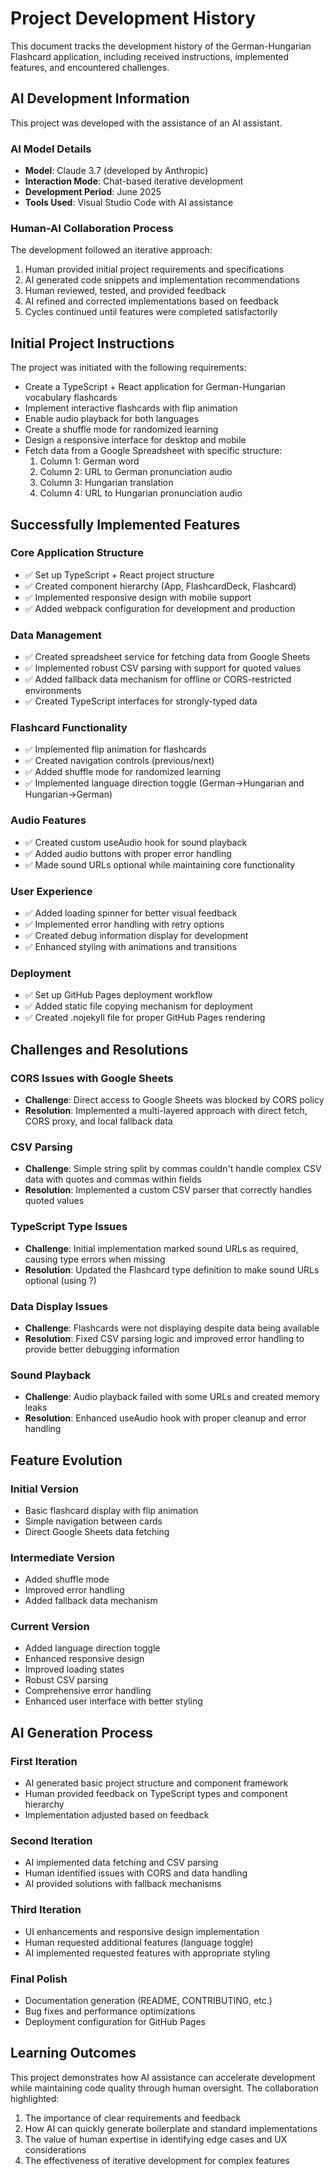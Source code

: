 # Project Development History

This document tracks the development history of the German-Hungarian Flashcard application, including received instructions, implemented features, and encountered challenges.

## AI Development Information

This project was developed with the assistance of an AI assistant.

### AI Model Details
- **Model**: Claude 3.7 (developed by Anthropic)
- **Interaction Mode**: Chat-based iterative development
- **Development Period**: June 2025
- **Tools Used**: Visual Studio Code with AI assistance

### Human-AI Collaboration Process
The development followed an iterative approach:
1. Human provided initial project requirements and specifications
2. AI generated code snippets and implementation recommendations
3. Human reviewed, tested, and provided feedback
4. AI refined and corrected implementations based on feedback
5. Cycles continued until features were completed satisfactorily

## Initial Project Instructions

The project was initiated with the following requirements:

- Create a TypeScript + React application for German-Hungarian vocabulary flashcards
- Implement interactive flashcards with flip animation
- Enable audio playback for both languages
- Create a shuffle mode for randomized learning
- Design a responsive interface for desktop and mobile
- Fetch data from a Google Spreadsheet with specific structure:
  1. Column 1: German word
  2. Column 2: URL to German pronunciation audio
  3. Column 3: Hungarian translation
  4. Column 4: URL to Hungarian pronunciation audio

## Successfully Implemented Features

### Core Application Structure
- ✅ Set up TypeScript + React project structure
- ✅ Created component hierarchy (App, FlashcardDeck, Flashcard)
- ✅ Implemented responsive design with mobile support
- ✅ Added webpack configuration for development and production

### Data Management
- ✅ Created spreadsheet service for fetching data from Google Sheets
- ✅ Implemented robust CSV parsing with support for quoted values
- ✅ Added fallback data mechanism for offline or CORS-restricted environments
- ✅ Created TypeScript interfaces for strongly-typed data

### Flashcard Functionality
- ✅ Implemented flip animation for flashcards
- ✅ Created navigation controls (previous/next)
- ✅ Added shuffle mode for randomized learning
- ✅ Implemented language direction toggle (German→Hungarian and Hungarian→German)

### Audio Features
- ✅ Created custom useAudio hook for sound playback
- ✅ Added audio buttons with proper error handling
- ✅ Made sound URLs optional while maintaining core functionality

### User Experience
- ✅ Added loading spinner for better visual feedback
- ✅ Implemented error handling with retry options
- ✅ Created debug information display for development
- ✅ Enhanced styling with animations and transitions

### Deployment
- ✅ Set up GitHub Pages deployment workflow
- ✅ Added static file copying mechanism for deployment
- ✅ Created .nojekyll file for proper GitHub Pages rendering

## Challenges and Resolutions

### CORS Issues with Google Sheets
- **Challenge**: Direct access to Google Sheets was blocked by CORS policy
- **Resolution**: Implemented a multi-layered approach with direct fetch, CORS proxy, and local fallback data

### CSV Parsing
- **Challenge**: Simple string split by commas couldn't handle complex CSV data with quotes and commas within fields
- **Resolution**: Implemented a custom CSV parser that correctly handles quoted values

### TypeScript Type Issues
- **Challenge**: Initial implementation marked sound URLs as required, causing type errors when missing
- **Resolution**: Updated the Flashcard type definition to make sound URLs optional (using ?)

### Data Display Issues
- **Challenge**: Flashcards were not displaying despite data being available
- **Resolution**: Fixed CSV parsing logic and improved error handling to provide better debugging information

### Sound Playback
- **Challenge**: Audio playback failed with some URLs and created memory leaks
- **Resolution**: Enhanced useAudio hook with proper cleanup and error handling

## Feature Evolution

### Initial Version
- Basic flashcard display with flip animation
- Simple navigation between cards
- Direct Google Sheets data fetching

### Intermediate Version
- Added shuffle mode
- Improved error handling
- Added fallback data mechanism

### Current Version
- Added language direction toggle
- Enhanced responsive design
- Improved loading states
- Robust CSV parsing
- Comprehensive error handling
- Enhanced user interface with better styling

## AI Generation Process

### First Iteration
- AI generated basic project structure and component framework
- Human provided feedback on TypeScript types and component hierarchy
- Implementation adjusted based on feedback

### Second Iteration
- AI implemented data fetching and CSV parsing
- Human identified issues with CORS and data handling
- AI provided solutions with fallback mechanisms

### Third Iteration
- UI enhancements and responsive design implementation
- Human requested additional features (language toggle)
- AI implemented requested features with appropriate styling

### Final Polish
- Documentation generation (README, CONTRIBUTING, etc.)
- Bug fixes and performance optimizations
- Deployment configuration for GitHub Pages

## Learning Outcomes

This project demonstrates how AI assistance can accelerate development while maintaining code quality through human oversight. The collaboration highlighted:

1. The importance of clear requirements and feedback
2. How AI can quickly generate boilerplate and standard implementations
3. The value of human expertise in identifying edge cases and UX considerations
4. The effectiveness of iterative development for complex features
